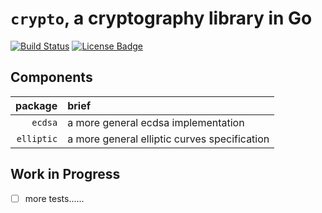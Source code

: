 # `crypto`, a cryptography library in Go

[![Build Status](https://travis-ci.org/sammy00/crypto.svg?branch=master)](https://travis-ci.org/sammy00/crypto) 
[![License Badge](https://img.shields.io/badge/license-BSD%203--Clause-blue.svg)](LICENSE)

## Components  

package     | brief
-----------:|:------------
`ecdsa`     | a more general ecdsa implementation
`elliptic`  | a more general elliptic curves specification

## Work in Progress  
+ [ ] more tests......